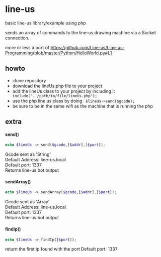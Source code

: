 # line-us
basic line-us library/example using php

sends an array of commands to the line-us drawing machine via a Socket connection.

more or less a port of https://github.com/Line-us/Line-us-Programming/blob/master/Python/HelloWorld.py#L1


## howto

- clone repository
- download the lineUs.php file to your project
- add the lineUs class to your project by including it ``` include("../path/to/file/lineUs.php");```
- use the php line us class by doing ``` $lineUs->send($gcode);```
- be sure to be in the same wifi as the machine that is running the php

## extra

#### send()
```php
echo $lineUs -> send($gcode,[$addr],[$port]);
```
Gcode sent as 'String'  
Default Address: line-us.local  
Default port: 1337  
Returns line-us bot output  

#### sendArray()
```php
echo $lineUs -> sendArray($gcode,[$addr],[$port]);
```
Gcode sent as 'Array'  
Default Address: line-us.local  
Default port: 1337   
Returns line-us bot output  

#### findIp()
```php
echo $lineUs -> findIp([$port]);
```
return the first ip found with the port
Default port: 1337  
